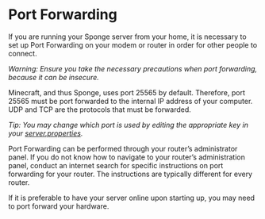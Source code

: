 # Port Forwarding
If you are running your Sponge server from your home, it is necessary to set up Port Forwarding on your modem or router in order for other people to connect.

*Warning: Ensure you take the necessary precautions when port forwarding, because it can be insecure.*

Minecraft, and thus Sponge, uses port 25565 by default. Therefore, port 25565 must be port forwarded to the internal IP address of your computer. UDP and TCP are the protocols that must be forwarded.

*Tip: You may change which port is used by editing the appropriate key in your [server.properties](https://minecraft.gamepedia.com/Server.properties).*

Port Forwarding can be performed through your router’s administrator panel. If you do not know how to navigate to your router’s administration panel, conduct an internet search for specific instructions on port forwarding for your router. The instructions are typically different for every router.

If it is preferable to have your server online upon starting up, you may need to port forward your hardware.